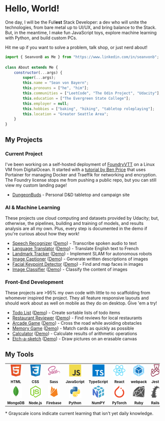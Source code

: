 # Hello, World!

One day, I will be the Full**est** Stack Developer: a dev who will unite the technologies, from bare metal up to UI/UX, and bring balance to the Stack. But, in the meantime, I make fun JavaScript toys, explore machine learning with Python, and build custom PCs.

Hit me up if you want to solve a problem, talk shop, or just nerd about!

```javascript
import { SeanvonB as Me } from "https://www.linkedin.com/in/seanvonb";

class About extends Me {
	constructor(...args) {
		super(...args);
		this.name = "Sean von Bayern";
		this.pronouns = ["he", "him"];
		this.communities = ["LeetCode", "The Odin Project", "Udacity"];
		this.education = ["The Evergreen State College"];
		this.employer = null;
		this.hobbies = ["baking", "hiking", "tabletop roleplaying"];
		this.location = "Greater Seattle Area";
	}
}
```

## My Projects

### Current Project

I've been working on a self-hosted deployment of [FoundryVTT](https://foundryvtt.com/) on a Linux VM from DigitalOcean. It started with a [tutorial by Ben Price](https://benprice.dev/posts/fvtt-docker-tutorial/) that uses Portainer for managing Docker and Traeffik for networking and encryption. The Foundry license stops me from pushing a public repo, but you can still view my custom landing page!

-   [DungeonBuds](https://play.dungeonbuds.com) - Personal D&D tabletop and campaign site

### AI & Machine Learning

These projects use cloud computing and datasets provided by Udacity; but, otherwise, the pipelines, building and training of models, and results analysis are all my own. Plus, every step is documented in the demo if you're curious about how they work!

-   [Speech Recognizer](https://github.com/SeanvonB/speech-recognizer) ([Demo](https://seanvonb.github.io/speech-recognizer/)) - Transcribe spoken audio to text
-   [Language Translator](https://github.com/SeanvonB/language-translator) ([Demo](https://seanvonb.github.io/language-translator/)) - Translate English text to French
-   [Landmark Tracker](https://github.com/SeanvonB/landmark-tracker) ([Demo](https://seanvonb.github.io/landmark-tracker/)) - Implement SLAM for autonomous robots
-   [Image Captioner](https://github.com/SeanvonB/image-captioner) ([Demo](https://seanvonb.github.io/image-captioner/)) - Generate written descriptions of images
-   [Facial Keypoint Detector](https://github.com/SeanvonB/facial-keypoint-detector) ([Demo](https://seanvonb.github.io/facial-keypoint-detector/)) - Find and map faces in images
-   [Image Classifier](https://github.com/SeanvonB/image-classifier) ([Demo](seanvonb.github.io/image-classifier/)) - Classify the content of images

### Front-End Development

These projects are >95% my own code with little to no scaffolding from whomever inspired the project. They all feature responsive layouts and should work about as well on mobile as they do on desktop. Give 'em a try!

-   [Todo List](https://github.com/SeanvonB/todo-list) ([Demo](https://seanvonb.github.io/todo-list/)) - Create sortable lists of todo items
-   [Restaurant Reviewer](https://github.com/SeanvonB/restaurant-reviewer) ([Demo](https://seanvonb.github.io/restaurant-reviewer/)) - Find reviews for local restaurants
-   [Arcade Game](https://github.com/SeanvonB/arcade-game) ([Demo](https://seanvonb.github.io/arcade-game/)) - Cross the road while avoiding obstacles
-   [Memory Game](https://github.com/SeanvonB/memory-game) ([Demo](https://seanvonb.github.io/memory-game/)) - Match cards as quickly as possible
-   [Calculator](https://github.com/SeanvonB/calculator) ([Demo](https://seanvonb.github.io/calculator/)) - Calculate results of arithmetic operations
-   [Etch-a-sketch](https://github.com/SeanvonB/etch-a-sketch) ([Demo](https://seanvonb.github.io/etch-a-sketch/)) - Draw pictures on an erasable canvas

## My Tools

<table>
	<tr>
		<td align="center" width="120px">
			<img
				src="./images/devicons/html5-original.svg"
				alt="HTML Logo"
				height="40px"
				width="40px"
			/>
			<br />
			<sub><b>HTML</b></sub>
		</td>
		<td align="center" width="120px">
			<img
				src="./images/devicons/css3-original.svg"
				alt="CSS Logo"
				height="40px"
				width="40px"
			/>
			<br />
			<sub><b>CSS</b></sub>
		</td>
		<td align="center" width="120px">
			<img
				src="./images/devicons/sass-original.svg"
				alt="Sass Logo"
				height="40px"
				width="40px"
			/>
			<br />
			<sub><b>Sass</b></sub>
		</td>
		<td align="center" width="120px">
			<img
				src="./images/devicons/javascript-original.svg"
				alt="JavaScript Logo"
				height="40px"
				width="40px"
			/>
			<br />
			<sub><b>JavaScript</b></sub>
		</td>
		<td align="center" width="120px">
			<img
				src="./images/devicons/typescript-original.svg"
				alt="TypeScript Logo"
				height="40px"
				width="40px"
			/>
			<br />
			<sub><b>TypeScript</b></sub>
		</td>
		<td align="center" width="120px">
			<img
				src="./images/devicons/react-original.svg"
				alt="React Logo"
				height="40px"
				width="40px"
			/>
			<br />
			<sub><b>React</b></sub>
		</td>
		<td align="center" width="120px">
			<img
				src="./images/devicons/webpack-original.svg"
				alt="webpack Logo"
				height="40px"
				width="40px"
			/>
			<br />
			<sub><b>webpack</b></sub>
		</td>
		<td align="center" width="120px">
			<img
				src="./images/devicons/jest-plain.svg"
				alt="Jest Logo"
				height="40px"
				width="40px"
			/>
			<br />
			<sub><b>Jest</b></sub>
		</td>
	</tr>
	<tr>
		<td align="center" width="120px">
			<img
				src="./images/devicons/mongodb-original.svg"
				alt="MongoDB Logo"
				height="40px"
				width="40px"
			/>
			<br />
			<sub><b>MongoDB</b></sub>
		</td>
		<td align="center" width="120px">
			<img
				src="./images/devicons/nodejs-original.svg"
				alt="Node.js Logo"
				height="40px"
				width="40px"
			/>
			<br />
			<sub><b>Node.js</b></sub>
		</td>
		<td align="center" width="120px">
			<img
				src="./images/devicons/firebase-plain.svg"
				alt="Firebase Logo"
				height="40px"
				width="40px"
			/>
			<br />
			<sub><b>Firebase</b></sub>
		</td>
		<td align="center" width="120px">
			<img
				src="./images/devicons/python-original.svg"
				alt="Python Logo"
				height="40px"
				width="40px"
			/>
			<br />
			<sub><b>Python</b></sub>
		</td>
		<td align="center" width="120px">
			<img
				src="./images/devicons/numpy-original.svg"
				alt="NumPy Logo"
				height="40px"
				width="40px"
			/>
			<br />
			<sub><b>NumPY</b></sub>
		</td>
		<td align="center" width="120px">
			<img
				src="./images/devicons/pytorch-original.svg"
				alt="PyTorch Logo"
				height="40px"
				width="40px"
			/>
			<br />
			<sub><b>PyTorch</b></sub>
		</td>
		<td align="center" width="120px">
			<img
				src="./images/devicons/ruby-plain.svg"
				alt="Ruby Logo"
				height="40px"
				width="40px"
			/>
			<br />
			<sub><b>Ruby</b></sub>
		</td>
		<td align="center" width="120px">
			<img
				src="./images/devicons/rails-plain.svg"
				alt="Rails Logo"
				height="40px"
				width="40px"
			/>
			<br />
			<sub><b>Rails</b></sub>
		</td>
	</tr>
</table>

\* Grayscale icons indicate current learning that isn't yet daily knowledge.
